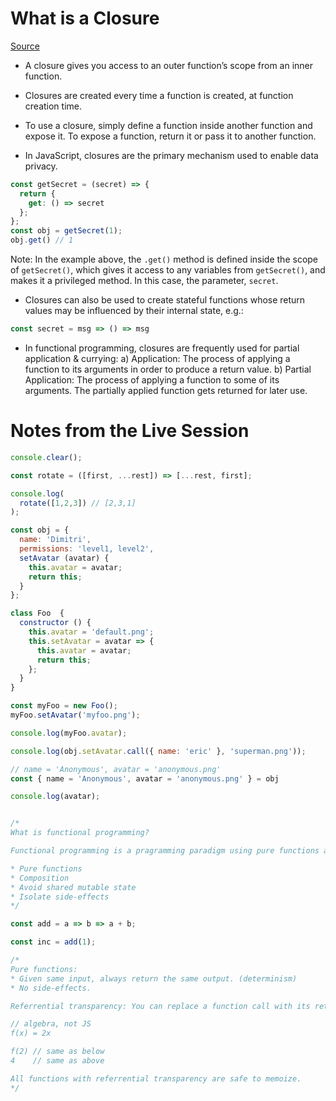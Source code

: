 # What is a Closure

[Source](https://medium.com/javascript-scene/master-the-javascript-interview-what-is-a-closure-b2f0d2152b36)

* A closure gives you access to an outer function’s scope from an inner function. 

* Closures are created every time a function is created, at function creation time.

* To use a closure, simply define a function inside another function and expose it. To expose a function, return it or pass it to another function.

* In JavaScript, closures are the primary mechanism used to enable data privacy.

```js
const getSecret = (secret) => {
  return {
    get: () => secret
  };
};
const obj = getSecret(1);
obj.get() // 1
``` 

Note: In the example above, the `.get()` method is defined inside the scope of `getSecret()`, which gives it access to any variables from `getSecret()`, and makes it a privileged method. In this case, the parameter, `secret`.

* Closures can also be used to create stateful functions whose return values may be influenced by their internal state, e.g.:


```js
const secret = msg => () => msg
```

* In functional programming, closures are frequently used for partial application & currying:
	a) Application: The process of applying a function to its arguments in order to produce a return value.
	b) Partial Application: The process of applying a function to some of its arguments. The partially applied function gets returned for later use.


# Notes from the Live Session
```js
console.clear();

const rotate = ([first, ...rest]) => [...rest, first];

console.log(
  rotate([1,2,3]) // [2,3,1]
);

const obj = {
  name: 'Dimitri',
  permissions: 'level1, level2',
  setAvatar (avatar) {
    this.avatar = avatar;
  	return this;
  }
};

class Foo  {
  constructor () {
    this.avatar = 'default.png';
    this.setAvatar = avatar => {
      this.avatar = avatar;
      return this;
    };
  }
}

const myFoo = new Foo();
myFoo.setAvatar('myfoo.png');

console.log(myFoo.avatar);

console.log(obj.setAvatar.call({ name: 'eric' }, 'superman.png'));

// name = 'Anonymous', avatar = 'anonymous.png'
const { name = 'Anonymous', avatar = 'anonymous.png' } = obj

console.log(avatar);


/*
What is functional programming?

Functional programming is a pragramming paradigm using pure functions as the atomic unit of composition, avoiding shared mutable state and side-effects.

* Pure functions
* Composition
* Avoid shared mutable state
* Isolate side-effects
*/

const add = a => b => a + b;

const inc = add(1);

/*
Pure functions:
* Given same input, always return the same output. (determinism)
* No side-effects.

Referrential transparency: You can replace a function call with its return value without changing the meaning of the program.

// algebra, not JS
f(x) = 2x

f(2) // same as below
4    // same as above

All functions with referrential transparency are safe to memoize.
*/

